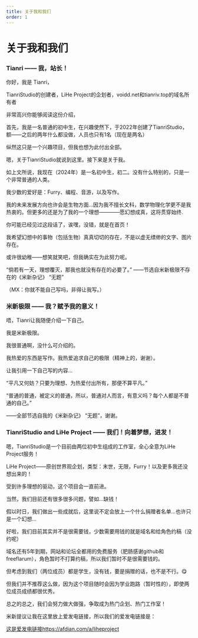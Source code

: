 ```yaml
---
title: 关于我和我们
order: 1
---
```


# 关于我和我们

<!-- more -->

### Tianri —— 我，站长！

你好，我是 Tianri，

TianriStudio的创建者，LiHe Project的企划者，voidd.net和tianriv.top的域名所有者

非常高兴你能够阅读这份介绍，

首先，我是一名普通的初中生，在兴趣使然下，于2022年创建了TianriStudio，额——之后的两年什么都没做，人员也只有1名（现在是两名）

纵然这只是一个兴趣项目，但我也想为此付出全部。

嗯，关于TianriStudio就说到这里。接下来是关于我。

如上文所说，我现在（2024年）是一名初中生，初二。没有什么特别的，只是一个非常普通的人类。

我少数的爱好是：Furry、编程、音游，以及写作。

我的未来发展方向也许会是生物方面...因为我不擅长文科，数学物理化学更不是我热衷的。但更多的还是为了我的一个理想————愿幻想成真，这将贯穿始终.

你可能已经见过这段话了，诶嘿，没错，就是在首页！

我希望幻想中的事物（包括生物）真真切切的存在，不是以虚无缥缈的文字、图片存在。

或许很幼稚——想笑就笑吧，但我确实在为此努力呢。

“倘若有一天，理想覆灭，那我也就没有存在的必要了。” ——节选自米新极限不存在的《米新杂记》 “无题”

（MX：你就不能自己写吗，非得让我写。）

### 米新极限 —— 我？赋予我的意义！

唔，Tianri让我随便介绍一下自己。

我是米新极限。

我很普通啊，没什么可介绍的。

我热爱的东西是写作。我热爱追求自己的极限（精神上的，谢谢）。

让我引用一下自己写的内容...

“平凡又何妨？只要为理想、为热爱付出所有，那便不算平凡。”

“普通的普通，被定义的普通，所以，普通对人而言，有意义吗？每个人都是不普通的自己。”

——全部节选自我的《米新杂记》 “无题”，谢谢。

### TianriStudio and LiHe Project —— 我们！向着梦想，进发！

嗯，TianriStudio是一个目前由两位初中生组成的工作室，全心全意为LiHe Project服务！

LiHe Project——原创世界观企划，类型：末世，无限，Furry！以及更多我还没想出来的！

受到许多理想的驱动，这个项目会一直前进。

当然，我们目前还有很多很多问题，譬如...缺钱！

假以时日，我们做出一些成就后，这里说不定会放上一个什么捐赠者名单...也许只是一个幻想...

好啦，我们目前其实并不是很需要钱，少数需要用钱的就是域名和给角色约稿（没约呢）

域名还有5年到期，网站和论坛全都用的免费服务（肥肠感谢github和freeflarum），角色暂时不打算约稿，所以我们暂时不是很需要钱的。

但考虑到我们（两位成员）都是学生，没有钱，要是捐赠的话，也不是不行。😋

但我们并不推荐这么做，因为这个项目随时会因为学业跑路（暂时性的），即使两位成员成绩都很优秀。

总之的总之，我们会努力做大做强，争取成为热门企划、热门工作室！

米新提议让我在这里放上爱发电链接，所以我们的爱发电链接是：

[这是爱发电链接https://afdian.com/a/liheproject](https://afdian.com/a/liheproject)
